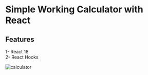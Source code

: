 # Simple Working Calculator with React 

## Features
  1- React 18  
  2- React Hooks  
  
![calculator](https://user-images.githubusercontent.com/100026612/228141394-0630341b-59c7-46d8-af09-48a12e64c29a.PNG)
